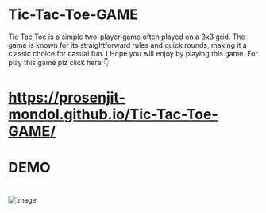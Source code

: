 # Tic-Tac-Toe-GAME
Tic Tac Toe is a simple two-player game often played on a 3x3 grid. The game is known for its straightforward rules and quick rounds, making it a classic choice for casual fun.
I Hope you will enjoy by playing this game.
For play this game plz click here 👇
# https://prosenjit-mondol.github.io/Tic-Tac-Toe-GAME/

#                                        DEMO
#
![image](https://github.com/user-attachments/assets/8234a34e-a2f9-47c9-830c-5113fa380249)

